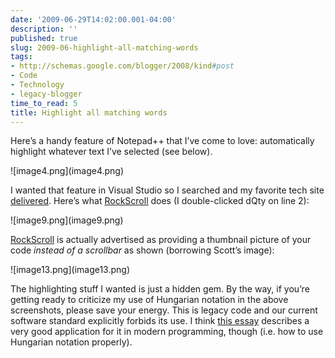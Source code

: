 ```yaml
---
date: '2009-06-29T14:02:00.001-04:00'
description: ''
published: true
slug: 2009-06-highlight-all-matching-words
tags:
- http://schemas.google.com/blogger/2008/kind#post
- Code
- Technology
- legacy-blogger
time_to_read: 5
title: Highlight all matching words
---
```


<p>Here’s a handy feature of Notepad++ that I’ve come to love: automatically highlight whatever text I’ve selected (see below).</p>
<p>![image4.png](image4.png) </p>
<p>I wanted that feature in Visual Studio so I searched and my favorite tech site <a href="http://stackoverflow.com/questions/256931/how-to-highlight-occurrences-of-a-search-term-in-text-in-visual-studio">delivered</a>. Here’s what <a href="http://www.hanselman.com/blog/IntroducingRockScroll.aspx">RockScroll</a> does (I double-clicked dQty on line 2):</p>
<p>![image9.png](image9.png) </p>
<p><a href="http://www.hanselman.com/blog/IntroducingRockScroll.aspx">RockScroll</a> is actually advertised as providing a thumbnail picture of your code <em>instead of a scrollbar</em> as shown (borrowing Scott’s image):</p>
<p>![image13.png](image13.png)</p>
<p>The highlighting stuff I wanted is just a hidden gem. By the way, if you’re getting ready to criticize my use of Hungarian notation in the above screenshots, please save your energy. This is legacy code and our current software standard explicitly forbids its use. I think <a href="http://www.joelonsoftware.com/articles/Wrong.html">this essay</a> describes a very good application for it in modern programming, though (i.e. how to use Hungarian notation properly).</p>